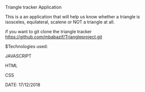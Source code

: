 Triangle tracker Application

This is a an application that will help us know whether a triangle is isosceles, equilateral, 
scalene or NOT a triangle at all.

if you want to git clone the triangle tracker https://github.com/mbabazif/Triangleproject.git

$Technologies used:

JAVASCRIPT

HTML

CSS

DATE: 17/12/2018